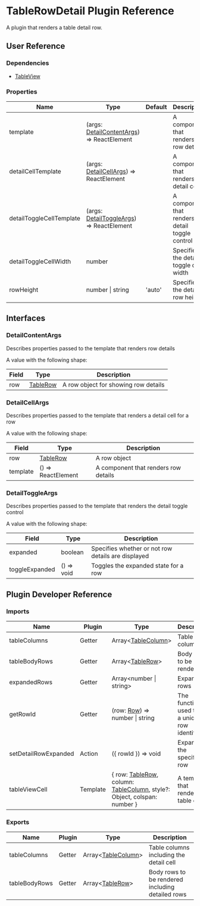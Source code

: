 # TableRowDetail Plugin Reference

A plugin that renders a table detail row.

## User Reference

### Dependencies

- [TableView](table-view.md)

### Properties

Name | Type | Default | Description
-----|------|---------|------------
template | (args: [DetailContentArgs](#detail-content-args)) => ReactElement | | A component that renders row details
detailCellTemplate | (args: [DetailCellArgs](#detail-cell-args)) => ReactElement | | A component that renders a detail cell
detailToggleCellTemplate | (args: [DetailToggleArgs](#detail-toggle-args)) => ReactElement | | A component that renders the detail toggle control
detailToggleCellWidth | number | | Specifies the detail toggle cell width
rowHeight | number &#124; string | 'auto' | Specifies the detail row height

## Interfaces

### <a name="detail-content-args"></a>DetailContentArgs

Describes properties passed to the template that renders row details

A value with the following shape:

Field | Type | Description
------|------|------------
row | [TableRow](table-view.md#table-row) | A row object for showing row details

### <a name="detail-cell-args"></a>DetailCellArgs

Describes properties passed to the template that renders a detail cell for a row

A value with the following shape:

Field | Type | Description
------|------|------------
row | [TableRow](table-view.md#table-row) | A row object
template | () => ReactElement | A component that renders row details

### <a name="detail-toggle-args"></a>DetailToggleArgs

Describes properties passed to the template that renders the detail toggle control

A value with the following shape:

Field | Type | Description
------|------|------------
expanded | boolean | Specifies whether or not row details are displayed
toggleExpanded | () => void | Toggles the expanded state for a row

## Plugin Developer Reference

### Imports

Name | Plugin | Type | Description
-----|--------|------|------------
tableColumns | Getter | Array&lt;[TableColumn](table-view.md#table-column)&gt; | Table columns
tableBodyRows | Getter | Array&lt;[TableRow](table-view.md#table-row)&gt; | Body rows to be rendered
expandedRows | Getter | Array&lt;number &#124; string&gt; | Expanded rows
getRowId | Getter | (row: [Row](grid.md#row)) => number &#124; string | The function used to get a unique row identifier
setDetailRowExpanded | Action | ({ rowId }) => void | Expands the specified row
tableViewCell | Template | { row: [TableRow](table-view.md#table-row), column: [TableColumn](table-view.md#table-column), style?: Object, colspan: number } | A template that renders a table cell

### Exports

Name | Plugin | Type | Description
-----|--------|------|------------
tableColumns | Getter | Array&lt;[TableColumn](table-view.md#table-column)&gt; | Table columns including the detail cell
tableBodyRows | Getter | Array&lt;[TableRow](table-view.md#table-row)&gt; | Body rows to be rendered including detailed rows
